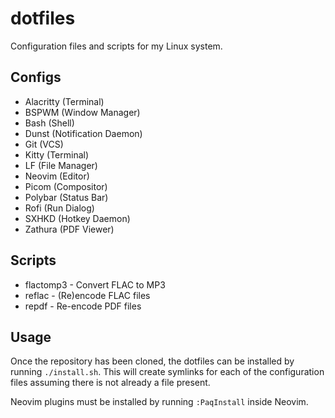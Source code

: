 # dotfiles

Configuration files and scripts for my Linux system.

## Configs

- Alacritty (Terminal)
- BSPWM (Window Manager)
- Bash (Shell)
- Dunst (Notification Daemon)
- Git (VCS)
- Kitty (Terminal)
- LF (File Manager)
- Neovim (Editor)
- Picom (Compositor)
- Polybar (Status Bar)
- Rofi (Run Dialog)
- SXHKD (Hotkey Daemon)
- Zathura (PDF Viewer)

## Scripts

- flactomp3 - Convert FLAC to MP3
- reflac - (Re)encode FLAC files
- repdf - Re-encode PDF files

## Usage

Once the repository has been cloned, the dotfiles can be installed by running
`./install.sh`. This will create symlinks for each of the configuration files
assuming there is not already a file present.

Neovim plugins must be installed by running `:PaqInstall` inside Neovim.

